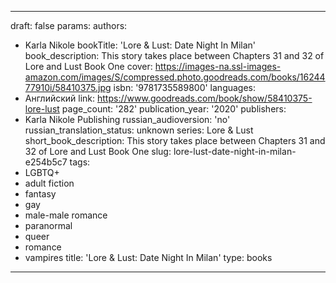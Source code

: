 ---
draft: false
params:
  authors:
  - Karla Nikole
  bookTitle: 'Lore & Lust: Date Night In Milan'
  book_description: This story takes place between Chapters 31 and 32 of Lore and
    Lust Book One
  cover: https://images-na.ssl-images-amazon.com/images/S/compressed.photo.goodreads.com/books/1624477910i/58410375.jpg
  isbn: '9781735589800'
  languages:
  - Английский
  link: https://www.goodreads.com/book/show/58410375-lore-lust
  page_count: '282'
  publication_year: '2020'
  publishers:
  - Karla Nikole Publishing
  russian_audioversion: 'no'
  russian_translation_status: unknown
  series: Lore & Lust
  short_book_description: This story takes place between Chapters 31 and 32 of Lore
    and Lust Book One
  slug: lore-lust-date-night-in-milan-e254b5c7
  tags:
  - LGBTQ+
  - adult fiction
  - fantasy
  - gay
  - male-male romance
  - paranormal
  - queer
  - romance
  - vampires
title: 'Lore & Lust: Date Night In Milan'
type: books
------

